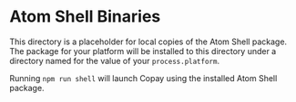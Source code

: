 # Atom Shell Binaries

This directory is a placeholder for local copies of the Atom Shell package. The
package for your platform will be installed to this directory under a directory
named for the value of your `process.platform`.

Running `npm run shell` will launch Copay using the installed Atom Shell
package.
